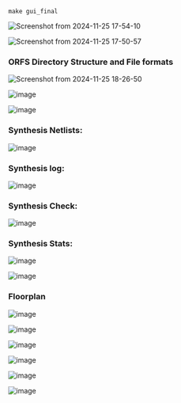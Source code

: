 ```
make gui_final
```

![Screenshot from 2024-11-25 17-54-10](https://github.com/user-attachments/assets/6d8a5092-2a29-4097-b5aa-1988ad12a3fe)

![Screenshot from 2024-11-25 17-50-57](https://github.com/user-attachments/assets/f83f35b4-9abf-4f75-bc08-0105eed5f1cc)


### ORFS Directory Structure and File formats

![Screenshot from 2024-11-25 18-26-50](https://github.com/user-attachments/assets/ecf21ef9-99ee-4ca4-a591-25270d71ca88)

![image](https://github.com/user-attachments/assets/27aa576b-9802-4584-88fe-6a6bca888011)

![image](https://github.com/user-attachments/assets/bedc34cc-0a56-4ea6-8c45-b830d8951133)

### Synthesis Netlists:

![image](https://github.com/user-attachments/assets/188af5d8-c3a2-48e3-b41b-3109b89021be)

### Synthesis log:

![image](https://github.com/user-attachments/assets/cb14a5c9-5b84-4059-a209-f74dd2431b8c)

### Synthesis Check:

![image](https://github.com/user-attachments/assets/9246bdf5-5714-4ecc-993c-250924054efc)

### Synthesis Stats:

![image](https://github.com/user-attachments/assets/08f47ec3-1687-4815-86d2-7490a8ec746d)

![image](https://github.com/user-attachments/assets/3d79edc9-28a0-4384-9067-902a296be820)


### Floorplan

![image](https://github.com/user-attachments/assets/7fdeba4b-8517-4771-b91a-a983e2ffb86a)

![image](https://github.com/user-attachments/assets/9c218340-64ee-4064-bbe2-6dab082f8753)

![image](https://github.com/user-attachments/assets/0acb2587-0b0d-4d47-8b57-8a3103ce12f7)

![image](https://github.com/user-attachments/assets/99982f9f-fd2f-47dd-972a-190fa9379187)

![image](https://github.com/user-attachments/assets/45c3e803-d34b-4217-96ec-c790d7a22378)


![image](https://github.com/user-attachments/assets/081acf39-cf99-4203-ae24-5859037d2671)
